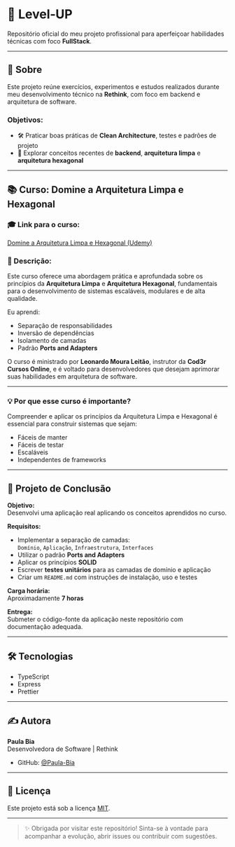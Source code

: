 # 🚀 Level‑UP

Repositório oficial do meu projeto profissional para aperfeiçoar habilidades técnicas com foco **FullStack**.

---

## 🧠 Sobre

Este projeto reúne exercícios, experimentos e estudos realizados durante meu desenvolvimento técnico na **Rethink**, com foco em backend e arquitetura de software.

### Objetivos:

- 🛠 Praticar boas práticas de **Clean Architecture**, testes e padrões de projeto  
- 🧱 Explorar conceitos recentes de **backend**, **arquitetura limpa** e **arquitetura hexagonal**

---

## 📚 Curso: Domine a Arquitetura Limpa e Hexagonal

### 🎓 Link para o curso:
[Domine a Arquitetura Limpa e Hexagonal (Udemy)](https://www.udemy.com/course/arquitetura-limpa-e-hexagonal/)

### 📖 Descrição:

Este curso oferece uma abordagem prática e aprofundada sobre os princípios da **Arquitetura Limpa** e **Arquitetura Hexagonal**, fundamentais para o desenvolvimento de sistemas escaláveis, modulares e de alta qualidade.

Eu aprendi:

- Separação de responsabilidades  
- Inversão de dependências  
- Isolamento de camadas  
- Padrão **Ports and Adapters**

O curso é ministrado por **Leonardo Moura Leitão**, instrutor da **Cod3r Cursos Online**, e é voltado para desenvolvedores que desejam aprimorar suas habilidades em arquitetura de software.

---

### 💡 Por que esse curso é importante?

Compreender e aplicar os princípios da Arquitetura Limpa e Hexagonal é essencial para construir sistemas que sejam:

- Fáceis de manter  
- Fáceis de testar  
- Escaláveis  
- Independentes de frameworks
---

## 🧪 Projeto de Conclusão

**Objetivo:**  
Desenvolvi uma aplicação real aplicando os conceitos aprendidos no curso.

**Requisitos:**

- Implementar a separação de camadas:  
  `Domínio`, `Aplicação`, `Infraestrutura`, `Interfaces`
- Utilizar o padrão **Ports and Adapters**
- Aplicar os princípios **SOLID**
- Escrever **testes unitários** para as camadas de domínio e aplicação
- Criar um `README.md` com instruções de instalação, uso e testes

**Carga horária:**  
Aproximadamente **7 horas**

**Entrega:**  
Submeter o código-fonte da aplicação neste repositório com documentação adequada.

---

## 🛠 Tecnologias

- TypeScript
- Express
- Prettier

---

## ✍️ Autora

**Paula Bia**  
Desenvolvedora de Software | Rethink  

- GitHub: [@Paula-Bia](https://github.com/Paula-Bia)

---

## 📄 Licença

Este projeto está sob a licença [MIT](LICENSE).

---

> ✨ Obrigada por visitar este repositório! Sinta-se à vontade para acompanhar a evolução, abrir issues ou contribuir com sugestões.
